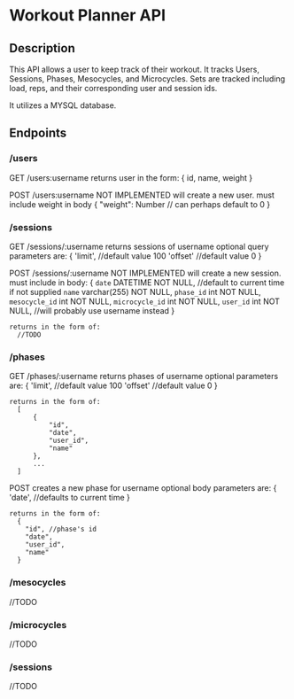 # Workout Planner API

## Description
This API allows a user to keep track of their workout. It tracks Users, Sessions, Phases, Mesocycles, and Microcycles. Sets are tracked including load, reps, and their corresponding user and session ids.

It utilizes a MYSQL database.

## Endpoints

### /users
  GET /users:username
    returns user in the form:
      {
        id,
        name,
        weight
      }

  POST /users:username
    NOT IMPLEMENTED
    will create a new user.
    must include weight in body
      {
        "weight": Number // can perhaps default to 0
      }

### /sessions
  GET /sessions/:username
    returns sessions of username
    optional query parameters are:
      {
        'limit', //default value 100
        'offset' //default value 0
      }

  POST /sessions/:username
    NOT IMPLEMENTED
    will create a new session.
    must include in body:
      {
        `date` DATETIME NOT NULL, //default to current time if not supplied
        `name` varchar(255) NOT NULL,
        `phase_id` int NOT NULL,
        `mesocycle_id` int NOT NULL,
        `microcycle_id` int NOT NULL,
        `user_id` int NOT NULL, //will probably use username instead
      }

    returns in the form of:
      //TODO

### /phases
  GET /phases/:username
    returns phases of username
    optional parameters are:
      {
        'limit', //default value 100
        'offset' //default value 0
      }

    returns in the form of:
      [
          {
              "id",
              "date",
              "user_id",
              "name"
          },
          ...
      ]

  POST
    creates a new phase for username
    optional body parameters are:
      {
        'date', //defaults to current time
      }

    returns in the form of:
      {
        "id", //phase's id
        "date",
        "user_id",
        "name"
      }

### /mesocycles
  //TODO

### /microcycles
  //TODO

### /sessions
  //TODO

